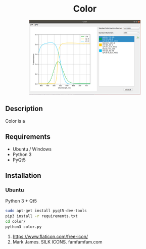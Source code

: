 <h1 align="center">
  Color
</h1>

<div align="center">
  <img src="screenshot/screenshot.png" width="70%">
</div>

## Description

Color is a


## Requirements

- Ubuntu / Windows
- Python 3
- PyQt5

## Installation

### Ubuntu

Python 3 + Qt5

```bash
sudo apt-get install pyqt5-dev-tools
pip3 install -r requirements.txt
cd color/
python3 color.py
```


1. https://www.flaticon.com/free-icon/
2. Mark James. SILK ICONS. famfamfam.com
